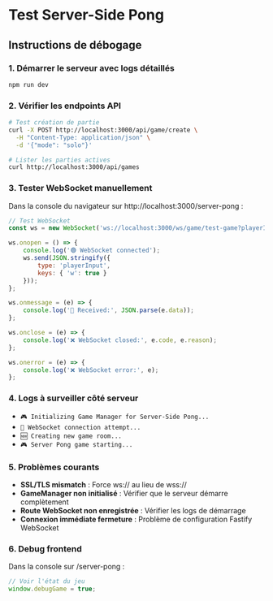 # Test Server-Side Pong

## Instructions de débogage

### 1. Démarrer le serveur avec logs détaillés
```bash
npm run dev
```

### 2. Vérifier les endpoints API
```bash
# Test création de partie
curl -X POST http://localhost:3000/api/game/create \
  -H "Content-Type: application/json" \
  -d '{"mode": "solo"}'

# Lister les parties actives
curl http://localhost:3000/api/games
```

### 3. Tester WebSocket manuellement
Dans la console du navigateur sur http://localhost:3000/server-pong :

```javascript
// Test WebSocket
const ws = new WebSocket('ws://localhost:3000/ws/game/test-game?playerId=debug-player');

ws.onopen = () => {
    console.log('🟢 WebSocket connected');
    ws.send(JSON.stringify({
        type: 'playerInput',
        keys: { 'w': true }
    }));
};

ws.onmessage = (e) => {
    console.log('📨 Received:', JSON.parse(e.data));
};

ws.onclose = (e) => {
    console.log('❌ WebSocket closed:', e.code, e.reason);
};

ws.onerror = (e) => {
    console.log('❌ WebSocket error:', e);
};
```

### 4. Logs à surveiller côté serveur
- `🎮 Initializing Game Manager for Server-Side Pong...`
- `🔌 WebSocket connection attempt...`
- `🆕 Creating new game room...`
- `🎮 Server Pong game starting...`

### 5. Problèmes courants
- **SSL/TLS mismatch** : Force ws:// au lieu de wss://
- **GameManager non initialisé** : Vérifier que le serveur démarre complètement
- **Route WebSocket non enregistrée** : Vérifier les logs de démarrage
- **Connexion immédiate fermeture** : Problème de configuration Fastify WebSocket

### 6. Debug frontend
Dans la console sur /server-pong :
```javascript
// Voir l'état du jeu
window.debugGame = true;
```